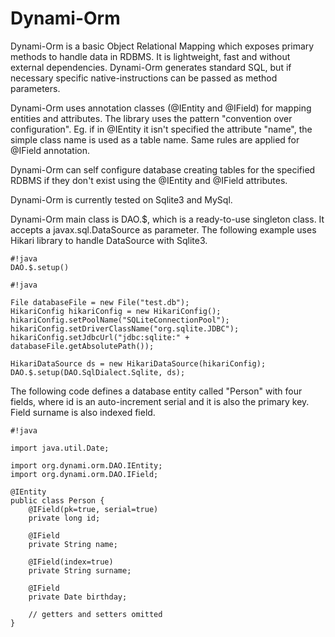 # Dynami-Orm

Dynami-Orm is a basic Object Relational Mapping which exposes primary methods to handle data in RDBMS. It is lightweight, fast and without external dependencies. 
Dynami-Orm generates standard SQL, but if necessary specific native-instructions can be passed as method parameters.

Dynami-Orm uses annotation classes (@IEntity and @IField) for mapping entities and attributes. The library uses the pattern "convention over configuration". Eg. if in @IEntity it isn't specified the attribute "name", the simple class name is used as a table name. Same rules are applied for @IField annotation.

Dynami-Orm can self configure database creating tables for the specified RDBMS if they don't exist using the @IEntity and @IField attributes. 

Dynami-Orm is currently tested on Sqlite3 and MySql. 

Dynami-Orm main class is DAO.$, which is a ready-to-use singleton class. It accepts a javax.sql.DataSource as parameter. The following example uses Hikari library to handle DataSource with Sqlite3.

```
#!java
DAO.$.setup()
```


```
#!java

File databaseFile = new File("test.db");
HikariConfig hikariConfig = new HikariConfig();
hikariConfig.setPoolName("SQLiteConnectionPool");
hikariConfig.setDriverClassName("org.sqlite.JDBC");
hikariConfig.setJdbcUrl("jdbc:sqlite:" + databaseFile.getAbsolutePath());

HikariDataSource ds = new HikariDataSource(hikariConfig);
DAO.$.setup(DAO.SqlDialect.Sqlite, ds);
```

The following code defines a database entity called "Person" with four fields, where id is an auto-increment serial and it is also the primary key. Field surname is also indexed field.

```
#!java

import java.util.Date;

import org.dynami.orm.DAO.IEntity;
import org.dynami.orm.DAO.IField;

@IEntity
public class Person {
	@IField(pk=true, serial=true)
	private long id;
	
	@IField
	private String name;
	
	@IField(index=true)
	private String surname;
	
	@IField
	private Date birthday;
        
    // getters and setters omitted
}
```
